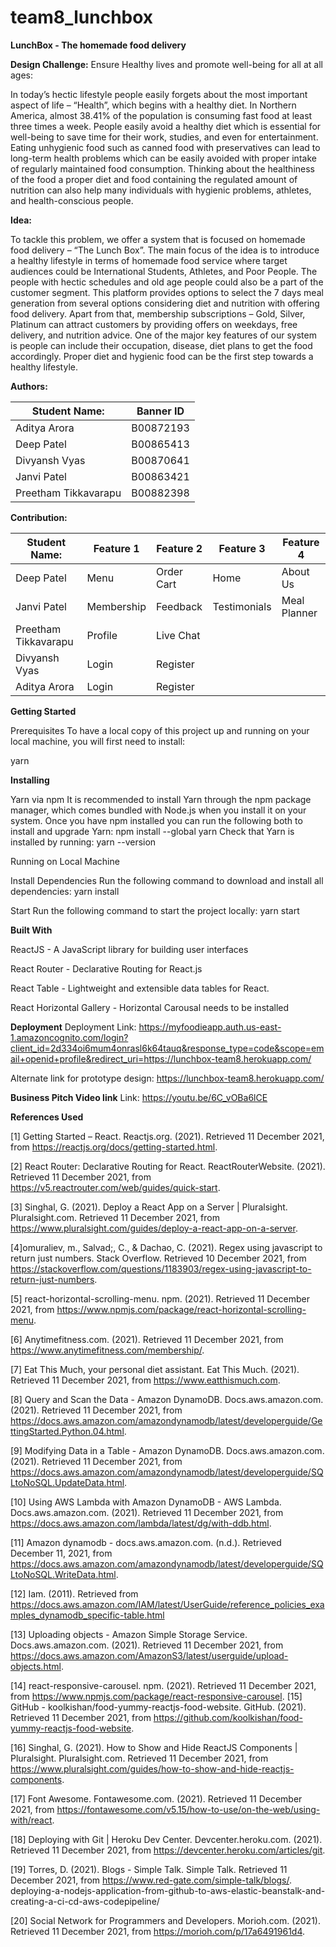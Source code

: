 # team8_lunchbox

**LunchBox - The homemade food delivery**


**Design Challenge:**
Ensure Healthy lives and promote well-being for all at all ages:

In today’s hectic lifestyle people easily forgets about the most important aspect of life – “Health”, which begins with a healthy diet. In Northern America, almost 38.41% of the population is consuming fast food at least three times a week. People easily avoid a healthy diet which is essential for well-being to save time for their work, studies, and even for entertainment. Eating unhygienic food such as canned food with preservatives can lead to long-term health problems which can be easily avoided with proper intake of regularly maintained food consumption. Thinking about the healthiness of the food a proper diet and food containing the regulated amount of nutrition can also help many individuals with hygienic problems, athletes, and health-conscious people.

**Idea:**

To tackle this problem, we offer a system that is focused on homemade food delivery – “The Lunch Box”. The main focus of the idea is to introduce a healthy lifestyle in terms of homemade food service where target audiences could be International Students, Athletes, and Poor People. The people with hectic schedules and old age people could also be a part of the customer segment.  This platform provides options to select the 7 days meal generation from several options considering diet and nutrition with offering food delivery. Apart from that, membership subscriptions – Gold, Silver, Platinum can attract customers by providing offers on weekdays, free delivery, and nutrition advice. One of the major key features of our system is people can include their occupation, disease, diet plans to get the food accordingly. Proper diet and hygienic food can be the first step towards a healthy lifestyle. 



**Authors:**

| Student Name:               | Banner ID         |
|-----------------------------|-------------------|
| Aditya Arora                | B00872193         |
| Deep Patel                  | B00865413         |
| Divyansh Vyas               | B00870641         |
| Janvi Patel                 | B00863421         |
| Preetham Tikkavarapu        | B00882398         |

**Contribution:**

| Student Name:               | Feature 1         |     Feature 2       |        Feature 3      |       Feature 4       |
|-----------------------------|-------------------|---------------------|-----------------------|-----------------------|
| Deep Patel                  |  Menu             |     Order Cart      |           Home        |       About Us        |
| Janvi Patel                 | Membership        |     Feedback        |       Testimonials    |     Meal Planner      |
| Preetham Tikkavarapu        | Profile           |     Live Chat       |                       |                       |
| Divyansh Vyas               | Login             |     Register        |                       |                       |
| Aditya Arora                | Login             |     Register        |                       |                       |


**Getting Started**

Prerequisites
To have a local copy of this project up and running on your local machine, you will first need to install:

yarn

**Installing**

Yarn via npm
It is recommended to install Yarn through the npm package manager, which comes bundled with Node.js when you install it on your system.
Once you have npm installed you can run the following both to install and upgrade Yarn:
npm install --global yarn
Check that Yarn is installed by running:
yarn --version

Running on Local Machine

Install Dependencies
Run the following command to download and install all dependencies:
yarn install

Start
Run the following command to start the project locally:
yarn start

**Built With**

ReactJS - A JavaScript library for building user interfaces

React Router - Declarative Routing for React.js

React Table - Lightweight and extensible data tables for React.

React Horizontal Gallery - Horizontal Carousal needs to be installed 

**Deployment**
Deployment Link: https://myfoodieapp.auth.us-east-1.amazoncognito.com/login?client_id=2d334oi6mum4onrasl6k64tauq&response_type=code&scope=email+openid+profile&redirect_uri=https://lunchbox-team8.herokuapp.com/

Alternate link for prototype design: https://lunchbox-team8.herokuapp.com/

**Business Pitch Video link**
Link: https://youtu.be/6C_vOBa6lCE 

**References Used**


[1] Getting Started – React. Reactjs.org. (2021). Retrieved 11 December 2021, from https://reactjs.org/docs/getting-started.html.

[2] React Router: Declarative Routing for React. ReactRouterWebsite. (2021). Retrieved 11 December 2021, from https://v5.reactrouter.com/web/guides/quick-start.

[3] Singhal, G. (2021). Deploy a React App on a Server | Pluralsight. Pluralsight.com. Retrieved 11 December 2021, from https://www.pluralsight.com/guides/deploy-a-react-app-on-a-server.

[4]omuraliev, m., Salvad;, C., & Dachao, C. (2021). Regex using javascript to return just numbers. Stack Overflow. Retrieved 10 December 2021, from https://stackoverflow.com/questions/1183903/regex-using-javascript-to-return-just-numbers.

[5] react-horizontal-scrolling-menu. npm. (2021). Retrieved 11 December 2021, from https://www.npmjs.com/package/react-horizontal-scrolling-menu.

[6] Anytimefitness.com. (2021). Retrieved 11 December 2021, from https://www.anytimefitness.com/membership/.

[7] Eat This Much, your personal diet assistant. Eat This Much. (2021). Retrieved 11 December 2021, from https://www.eatthismuch.com.

[8] Query and Scan the Data - Amazon DynamoDB. Docs.aws.amazon.com. (2021). Retrieved 11 December 2021, from https://docs.aws.amazon.com/amazondynamodb/latest/developerguide/GettingStarted.Python.04.html.

[9] Modifying Data in a Table - Amazon DynamoDB. Docs.aws.amazon.com. (2021). Retrieved 11 December 2021, from https://docs.aws.amazon.com/amazondynamodb/latest/developerguide/SQLtoNoSQL.UpdateData.html.

[10] Using AWS Lambda with Amazon DynamoDB - AWS Lambda. Docs.aws.amazon.com. (2021). Retrieved 11 December 2021, from https://docs.aws.amazon.com/lambda/latest/dg/with-ddb.html.

[11] Amazon dynamodb - docs.aws.amazon.com. (n.d.). Retrieved December 11, 2021, from https://docs.aws.amazon.com/amazondynamodb/latest/developerguide/SQLtoNoSQL.WriteData.html. 

[12] Iam. (2011). Retrieved from https://docs.aws.amazon.com/IAM/latest/UserGuide/reference_policies_examples_dynamodb_specific-table.html

[13] Uploading objects - Amazon Simple Storage Service. Docs.aws.amazon.com. (2021). Retrieved 11 December 2021, from https://docs.aws.amazon.com/AmazonS3/latest/userguide/upload-objects.html.

[14] react-responsive-carousel. npm. (2021). Retrieved 11 December 2021, from https://www.npmjs.com/package/react-responsive-carousel.
[15] GitHub - koolkishan/food-yummy-reactjs-food-website. GitHub. (2021). Retrieved 11 December 2021, from https://github.com/koolkishan/food-yummy-reactjs-food-website.

[16] Singhal, G. (2021). How to Show and Hide ReactJS Components | Pluralsight. Pluralsight.com. Retrieved 11 December 2021, from https://www.pluralsight.com/guides/how-to-show-and-hide-reactjs-components.

[17] Font Awesome. Fontawesome.com. (2021). Retrieved 11 December 2021, from https://fontawesome.com/v5.15/how-to-use/on-the-web/using-with/react.

[18] Deploying with Git | Heroku Dev Center. Devcenter.heroku.com. (2021). Retrieved 11 December 2021, from https://devcenter.heroku.com/articles/git.

[19] Torres, D. (2021). Blogs - Simple Talk. Simple Talk. Retrieved 11 December 2021, from https://www.red-gate.com/simple-talk/blogs/.
deploying-a-nodejs-application-from-github-to-aws-elastic-beanstalk-and-creating-a-ci-cd-aws-codepipeline/

[20] Social Network for Programmers and Developers. Morioh.com. (2021). Retrieved 11 December 2021, from https://morioh.com/p/17a6491961d4.
